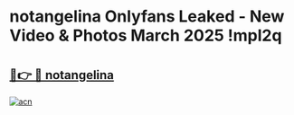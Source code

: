# notangelina Onlyfans Leaked - New Video & Photos March 2025 !mpl2q

# <h2><a href="https://lu3jc3.iuczelnia.edu.pl?title=notangelina&ref=mpl2q">🔗👉 🔴 notangelina</a></h2>

[![acn](https://github.com/user-attachments/assets/0f9c940e-d8b0-45ae-aac7-cd30a18b3e1c)](https://lu3jc3.iuczelnia.edu.pl?title=notangelina&ref=mpl2q)


